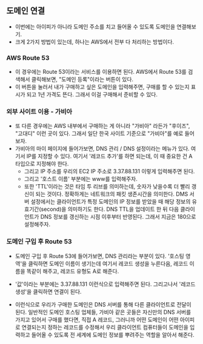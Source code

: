 ## 도메인 연결
- 이번에는 아이피가 아니라 도메인 주소를 치고 들어올 수 있도록 도메인을 연결해보기.
- 크게 2가지 방법이 있는데, 하나는 AWS에서 전부 다 처리하는 방법이다. 

### AWS Route 53
- 이 경우에는 Route 53이라는 서비스를 이용하면 된다. AWS에서 Route 53를 검색해서 클릭해보면, "도메인 등록"이라는 버튼이 있다. 
- 이 버튼을 눌러서 내가 구매하고 싶은 도메인을 입력해주면, 구매를 할 수 있는지 표시가 되고 1년 가격도 뜬다. 그래서 이걸 구매해서 준비할 수 있다.


### 외부 사이트 이용 - 가비아
- 또 다른 경우에는 AWS 내부에서 구매하는 게 아니라 "가비아" 라든가 "후이즈", "고대디" 이런 곳이 있다. 그래서 일단 한국 사이트 기준으로 "가비아"를 예로 들어보자.
- 가비아의 마이 페이지에 들어가보면, DNS 관리 / DNS 설정이라는 메뉴가 있다. 여기서 IP를 지정할 수 있다. 여기서 '레코드 추가'를 하면 되는데, 이 때 중요한 건 A타입으로 지정해야 한다. 
  - 그리고 IP 주소를 우리의 EC2 IP 주소로 3.37.88.131 이렇게 입력해주면 된다. 
  - 그리고 '호스트 이름' 부분에는 www를 입력해주자. 
  - 또한 'TTL'이라는 것은 타임 투 리브를 의미하는데, 숫자가 낮을수록 더 빨리 갱신이 되는 것이다. 정확하게는 네트워크의 패킷 생존시간을 의미한다. DMS 서버 설정에서는 클라이언트가 특정 도메인의 IP 정보를 받았을 때 해당 정보의 유효기간(second)을 의미하기도 한다. DNS TTL을 업데이트 한 뒤 다음 클라이언트가 DNS 정보를 갱신하는 시점 이후부터 반영된다. 그래서 지금은 180으로 설정해주자.


### 도메인 구입 후 Route 53
- 도메인 구입 후 Route 53에 들어가보면, DNS 관리라는 부분이 있다. '호스팅 영역'을 클릭하면 도메인 이름이 생기는데 여기서 레코드 생성을 누른다음, 레코드 이름을 똑같이 해주고, 레코드 유형도 A로 해준다. 
- '값'이라는 부분에는 3.37.88.131 이런식으로 입력해주면 된다. 그리고나서 '레코드 생성'을 클릭하면 연결이 된다.

- 이런식으로 우리가 구매한 도메인은 DNS 서버를 통해 다른 클라이언트로 전달이 된다. 일반적인 도메인 호스팅 업체들, 가비아 같은 곳들은 자신만의 DNS 서버를 가지고 있어서 구매를 했다면, 직접 A 레코드, 그러니까 어떤 도메인이 어떤 아이피로 연결되는지 정하는 레코드를 수정해서 우리 클라이언트 컴퓨터들이 도메인을 입력하고 들어올 수 있도록 전 세계에 도메인 정보를 뿌려주는 역할을 알아서 해준다.
